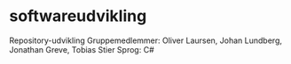 # softwareudvikling
Repository-udvikling
Gruppemedlemmer: Oliver Laursen, Johan Lundberg, Jonathan Greve, Tobias Stier
Sprog: C#

